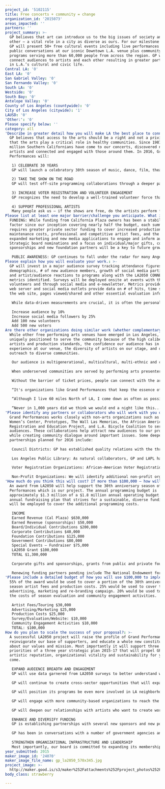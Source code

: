 ```yaml
---
project_id: '5102115'
title: Free concerts + community = change
organization_id: '2015073'
areas_impacted: ''
partners: ''
project_summary: >-
  GP believes that art can introduce us to the big issues of society and to each
  other – a vital role in a city as diverse as ours. For our milestone season,
  GP will present 50+ free cultural events including live performances and
  public conversations at our iconic Downtown L.A. venue plus community outreach
  programs serving more than 60,000 people from across the region. GP will
  connect audiences to artists and each other resulting in greater participation
  in L.A.’s cultural and civic life.
Central LA: '0'
East LA: '0'
San Gabriel Valley: '0'
San Fernando Valley: '0'
South LA: '0'
Westside: '0'
South Bay: '0'
Antelope Valley: '0'
County of Los Angeles (countywide): '0'
City of Los Angeles (citywide): '1'
LAUSD: '0'
'Other:': '0'
Please specify below: ''
category: all
'Describe in greater detail how you will make LA the best place to connect:': >-
  GP believes that access to the arts should be a right and not a privilege and
  that the arts play a critical role in healthy communities. Since 1987, a
  million Southern Californians have come to our concerts, discovered new
  artists and connected and engaged with those around them. In 2016, Grand
  Performances will:
   
   1) CELEBRATE 30 YEARS
   GP will launch a celebratory 30th season of music, dance, film, theater and spoken word that addresses local, national and even international issues through the performing arts. These programs will be complemented by post-show discussions, community gatherings, and online forums to encourage active participation from the community. This will include the second year of “re:ARRANGED - Muslim Cultures Illuminated” a 22-month cultural exchange and artist residency project that expands the definition of Muslim culture for participating local artists, underserved youth, and the general public. 
   
   2) TAKE THE SHOW ON THE ROAD 
   GP will test off-site programming collaborations through a deeper partnership with the Los Angeles City Public Library (LAPL). This will include a series of Poetry Writing and Performance workshops at three South L.A. branch libraries and a series of five viewing and discussion programs in East and North L.A. branch libraries around the “Latino Americans 500 Years of History” public programming initiative produced by the National Endowment for the Humanities (NEH) and the American Library Association (ALA).
    
   3) INCREASE VOTER REGISTRATION AND VOLUNTEER ENGAGEMENT
   GP recognizes the need to develop a well-trained volunteer force that is deeply engaged with and actively involved in the organization - as "music docents" for the larger audience during our free concert series, or goodwill brand ambassadors at offsite events. GP will deepen current partnerships with community organizations to engage audiences around voter registration and volunteer engagement. Organizations like the African American Voter Registration and Education Project and other community-focused operations will be onsite at our performances and be complemented by a social media campaign. 
   
   4) SUPPORT PROFESSIONAL ARTISTS
   Many people ask us – if the shows are free, do the artists perform for free? Not only are talented local and international artists paid competitive fees, they are supported by a crew of seasoned theatre professionals and work with our Director of Programming to develop new work and create one-of-a-kind programs.
Please list at least one major barrier/challenge you anticipate. What is your strategy for overcoming these obstacles?: >-
  FUNDING: While funding from California Plaza owners has been a stabilizing
  factor since our inception covering nearly half the budget, each summer
  requires greater private sector funding to cover increased production and
  maintenance costs, professional and competitive artist fees, and the costs of
  expanded marketing and new media applications to engage and inform audiences.
  Strategic board nominations and a focus on individual/major gifts, corporate
  sponsorships and new foundation partners will be a key to future growth. 
   
   PUBLIC AWARENESS: GP continues to fall under the radar for many Angelenos because there are numerous free public events from which to choose. GP has proactively embraced technology – recently improving our website and social media messaging - and 2016 will include a re-branding and viral video campaign. Being part of the LA2050 Challenge gives GP exposure on a wider public platform and helps us educate audiences about our values and message.
Please explain how you will evaluate your work.: >-
  GP will invest in a major audience survey tracking attendance figures,
  demographics, # of new audience members, growth of social media participation,
  and artist/audience reactions to programs along with the LA2050 CONNECT
  metrics identified. Surveys will be deployed onsite at events with the help of
  volunteers and through social media and e-newsletter. Metrics provided by our
  web server and social media outlets provide data on # of hits, time spent on
  the web site, pages viewed/shared and other essential evaluation information. 
   
   While data-driven measurements are crucial, it is often the personal anecdote or story that best relates the impact of our work in the community and these stories are gathered online and through participatory activities (a new StoryCorps style initiative) at live events. A successful project will meet or exceed the following goals:
   
   Increase audience by 10%
   Increase social media followers by 25% 
   Add 100 new volunteers
   Add 500 new voters
Are there other organizations doing similar work (whether complementary or competitive)? What is unique about your proposed approach?: >-
  While other free performing arts venues have emerged in Los Angeles, GP is
  uniquely positioned to serve the community because of the high caliber of our
  artists and production standards, the confidence our audience has in their
  experience at our venue, the diversity of artists on our stage, and deep
  outreach to diverse communities. 
   
   Our audience is multigenerational, multicultural, multi-ethnic and comes from every socio-economic group and geographic area of L.A. County creating an inclusive environment ripe for cultural exchange and community building. Nearly half of our audience is below the median family income for LA County ($55,476). 
   
   When underserved communities are served by performing arts presenters, it is typically through outreach activities separate from the primary performing arts program or through limited free ticket distribution. GP believes that underserved communities are served best when integrated into a diverse audience experiencing a rich and varied program. Multiple programming initiatives/themes are woven through each season that inspire and direct our community engagement strategies. It is this thoughtfully-curated programming that sets GP apart.
   
   Without the barrier of ticket prices, people can connect with the art and each other in deeper and more meaningful ways. Grand Performances builds community and promotes cross-cultural understanding by providing the opportunity to see one’s own culture validated and the chance to get an informed view of other cultures. 
   
   “It's organizations like Grand Performances that keep the essence of communities alive through the power of love...the power of music.” - artist Fared Shafinury (2013)
   
   “Although I live 60 miles North of LA, I come down as often as possible to get arts and culture. I have been exposed to so much diverse, exotic music by GP, and met so many kind and wonderful people. The oasis that is California Plaza is an amazing open air showcase nestled in the heart of DTLA. If it weren't for music, I wouldn't be here today. Thanks to Grand Performances, for enriching our lives with so much good stuff. I can't wait for the next season.” - audience member Lamar (2014)
   
   “Never in 1,000 years did we think we would end a night like this....Stevie Wonder. The stage was on fire… LaLa land is alive and thankful tonight. From Downey, CA we always have loved Grand Performances… thank you for keeping it REAL.” – audience member Anita (2013)
'Please identify any partners or collaborators who will work with you on this project. How much of the $100,000 grant award will each partner receive?': >-
  Grand Performances works closely with non-arts organizations such as Downtown
  Women’s Center, Prototypes, The Wall Las Memorias, the African American Voter
  Registration and Education Project, and L.A. Bicycle Coalition to serve our
  audiences. These collaborations help attract new audiences to our programs
  while creating community dialogue around important issues. Some deeper
  partnerships planned for 2016 include:
   
   Council Districts: GP has established quality relations with the three Councilmembers serving the populations living within 3-5 miles of our primary venue and will continue to appropriately engage their field deputies to deepen relations with their constituents.
   
   Los Angeles Public Library: As natural collaborators, GP and LAPL have had formal and informal relations for over a decade and meetings between key staff are often held to discuss collaborative options. There have been coordinated engagements for GP artists; distribution of collateral through LAPL branches, and “Songs in the Key of LA” a major 2013 presentation which brought music from the LAPL sheet music collection to life on the GP stage drawing more than 3,500 Angelenos.
   
   Voter Registration Organizations: African-American Voter Registration and Education Project and others will be invited to be part of an onsite registration effort.
   
   Non-Profit Organizations: We will identify additional non-profit organizations in the Chicano/Latino community to dovetail with programming related to the Chicano Moratorium.
'How much do you think this will cost? If more than $100,000 – how will you cover the additional costs?': >-
  An award from LA2050 will help support the 30th anniversary season of Grand
  Performances which is our project. The annual programming budget is
  approximately $1.3 million of a $1.8 million annual operating budget. An
  annual fundraising plan that strives for a sustainable, diverse funding base
  will be employed to cover the additional programming costs. 
   
   INCOME 
   Earned Revenue (Cal Plaza) $630,000
   Earned Revenue (sponsorships) $50,000
   Board/Individual Contributions $200,000 
   Corporate Contributions $40,000 
   Foundation Contributions $125,000 
   Government Contributions $80,000 
   Special Events – Fundraiser $75,000 
   LA2050 Grant $100,000
   TOTAL $1,300,000
   
   Corporate gifts and sponsorships, grants from public and private foundations, and support from individuals are actively solicited throughout the year including a highly effective “red bucket” campaign onsite at each performance. In addition to the set amount of funding committed to the organization by the building owners for administration and operations, Grand Performances is seeking funding for the 2016 season and beyond. Important grants from the American Library Association, Doris Duke Foundation for Islamic Arts, California Arts Council, Los Angeles County Arts Commission, Los Angeles Department of Cultural Affairs have been secured. 
   
   Renewing funding partners pending include The National Endowment for the Arts, The Ralph M. Parsons Foundation, The Ahmanson Foundation, The Green Foundation, The Colburn Foundation, The Farhang Foundation, City National Bank, Sony Pictures Entertainment Union Bank, U.S. Bank, Employees Community Fund Boeing, Black Equities, Wells Fargo AARP and many others.
'Please include a detailed budget of how you will use $100,000 to implement this project.': >-
  55% of the award would be used to cover a portion of the 30th anniversary
  season artist fees and production costs. 25% would be used to cover the 2016
  advertising, marketing and re-branding campaign. 20% would be used to cover
  the costs of season evaluation and community engagement activities.
   
   Artist Fees/Touring $30,000
   Advertising/Marketing $25,000
   Production Costs $25,000
   Survey/Evaluation/Website: $10,000
   Community Engagement Activities $10,000
   TOTAL: $100,000
How do you plan to scale the success of your proposal?: >-
  A successful LA2050 project will raise the profile of Grand Performances,
  reinvigorate our base of supporters, and educate a whole new constituency
  about our values and mission. Most importantly it will support three core
  priorities of a three year strategic plan 2015-17 that will propel GP’s
  artistic reputation, organizational vitality and sustainability for years to
  come. 
   
   EXPAND AUDIENCE BREADTH AND ENGAGEMENT
   GP will use data garnered from LA2050 surveys to better understand what motivates our audiences and test various modes of communication to reach deep and repeatedly into communities.
   
   GP will continue to create cross-sector opportunities that will expand our audience reach while bringing information about our partners’ services to all of the people in our audiences. 
   
   GP will position its programs be even more involved in LA neighborhoods; GP leadership has been in conversation with elected officials who are interested in securing special funding to bring GP programs to their districts because not all residents are willing and able to travel to Downtown for programs.
   
   GP will engage with more community-based organizations to reach the “high-hanging fruit” – those people, who for various cultural reasons are least likely to become part of our audiences.
   
   GP will deepen our relationships with artists who want to create work of importance and relevance to LA; and, in other ways, expand on our mission to bring performing arts to diverse audiences.
   
   ENHANCE AND DIVERSIFY FUNDING
   GP is establishing partnerships with several new sponsors and new potential funders that are recognizing we are a mission-driven performing arts organization with high standards for presentation and audience development and an eye on demonstrating the role that the arts play in civil societies. 
   
   GP has been in conversations with a number of government agencies and leading foundations to discuss partnerships and support for initiatives and expanded community engagement.
   
   STRENGTHEN ORGANIZATIONAL INFRASTRUCTURE AND LEADERSHIP
   Most importantly, our board is committed to expanding its membership and securing the broad-based support needed to connect Angelenos all the way to 2050!
year_submitted: 2015
maker_image_id: '24070'
maker_image_file_name: gp_la2050_570x345.jpg
project_image: >-
  http://maker.good.is/s3/maker%252Fattachments%252Fproject_photos%252Fimages%252F24070%252Fdisplay%252Fgp_la2050_570x345.jpg=c570x385
body_class: strawberry

---
```

